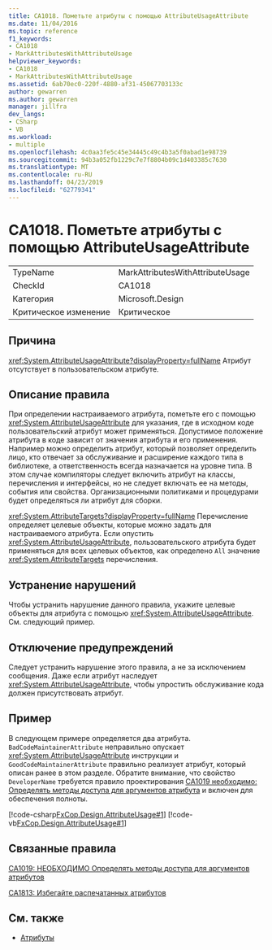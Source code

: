 ```yaml
---
title: CA1018. Пометьте атрибуты с помощью AttributeUsageAttribute
ms.date: 11/04/2016
ms.topic: reference
f1_keywords:
- CA1018
- MarkAttributesWithAttributeUsage
helpviewer_keywords:
- CA1018
- MarkAttributesWithAttributeUsage
ms.assetid: 6ab70ec0-220f-4880-af31-45067703133c
author: gewarren
ms.author: gewarren
manager: jillfra
dev_langs:
- CSharp
- VB
ms.workload:
- multiple
ms.openlocfilehash: 4c0aa3fe5c45e34445c49c4b3a5f0abad1e98739
ms.sourcegitcommit: 94b3a052fb1229c7e7f8804b09c1d403385c7630
ms.translationtype: MT
ms.contentlocale: ru-RU
ms.lasthandoff: 04/23/2019
ms.locfileid: "62779341"
---
```

# <a name="ca1018-mark-attributes-with-attributeusageattribute"></a>CA1018. Пометьте атрибуты с помощью AttributeUsageAttribute

|||
|-|-|
|TypeName|MarkAttributesWithAttributeUsage|
|CheckId|CA1018|
|Категория|Microsoft.Design|
|Критическое изменение|Критическое|

## <a name="cause"></a>Причина
 <xref:System.AttributeUsageAttribute?displayProperty=fullName> Атрибут отсутствует в пользовательском атрибуте.

## <a name="rule-description"></a>Описание правила
 При определении настраиваемого атрибута, пометьте его с помощью <xref:System.AttributeUsageAttribute> для указания, где в исходном коде пользовательский атрибут может применяться. Допустимое положение атрибута в коде зависит от значения атрибута и его применения. Например можно определить атрибут, который позволяет определить лицо, кто отвечает за обслуживание и расширение каждого типа в библиотеке, а ответственность всегда назначается на уровне типа. В этом случае компиляторы следует включить атрибут на классы, перечисления и интерфейсы, но не следует включать ее на методы, события или свойства. Организационными политиками и процедурами будет определяться ли атрибут для сборки.

 <xref:System.AttributeTargets?displayProperty=fullName> Перечисление определяет целевые объекты, которые можно задать для настраиваемого атрибута. Если опустить <xref:System.AttributeUsageAttribute>, пользовательского атрибута будет применяться для всех целевых объектов, как определено `All` значение <xref:System.AttributeTargets> перечисления.

## <a name="how-to-fix-violations"></a>Устранение нарушений
 Чтобы устранить нарушение данного правила, укажите целевые объекты для атрибута с помощью <xref:System.AttributeUsageAttribute>. См. следующий пример.

## <a name="when-to-suppress-warnings"></a>Отключение предупреждений
 Следует устранить нарушение этого правила, а не за исключением сообщения. Даже если атрибут наследует <xref:System.AttributeUsageAttribute>, чтобы упростить обслуживание кода должен присутствовать атрибут.

## <a name="example"></a>Пример
 В следующем примере определяется два атрибута. `BadCodeMaintainerAttribute` неправильно опускает <xref:System.AttributeUsageAttribute> инструкции и `GoodCodeMaintainerAttribute` правильно реализует атрибут, который описан ранее в этом разделе. Обратите внимание, что свойство `DeveloperName` требуется правило проектирования [CA1019 необходимо: Определять методы доступа для аргументов атрибута](../code-quality/ca1019-define-accessors-for-attribute-arguments.md) и включен для обеспечения полноты.

 [!code-csharp[FxCop.Design.AttributeUsage#1](../code-quality/codesnippet/CSharp/ca1018-mark-attributes-with-attributeusageattribute_1.cs)]
 [!code-vb[FxCop.Design.AttributeUsage#1](../code-quality/codesnippet/VisualBasic/ca1018-mark-attributes-with-attributeusageattribute_1.vb)]

## <a name="related-rules"></a>Связанные правила
 [CA1019: НЕОБХОДИМО Определять методы доступа для аргументов атрибутов](../code-quality/ca1019-define-accessors-for-attribute-arguments.md)

 [CA1813: Избегайте распечатанных атрибутов](../code-quality/ca1813-avoid-unsealed-attributes.md)

## <a name="see-also"></a>См. также

- [Атрибуты](/dotnet/standard/design-guidelines/attributes)